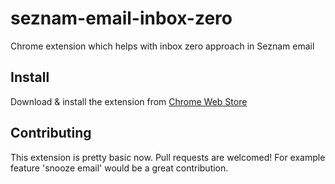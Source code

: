 # seznam-email-inbox-zero
Chrome extension which helps with inbox zero approach in Seznam email

## Install
Download & install the extension from [Chrome Web Store](https://chromewebstore.google.com/detail/seznam-inbox-zero/djnihddghmbhlihfgfgodnencfcoknfi)

## Contributing
This extension is pretty basic now. Pull requests are welcomed! For example feature 'snooze email' would be a great contribution.
